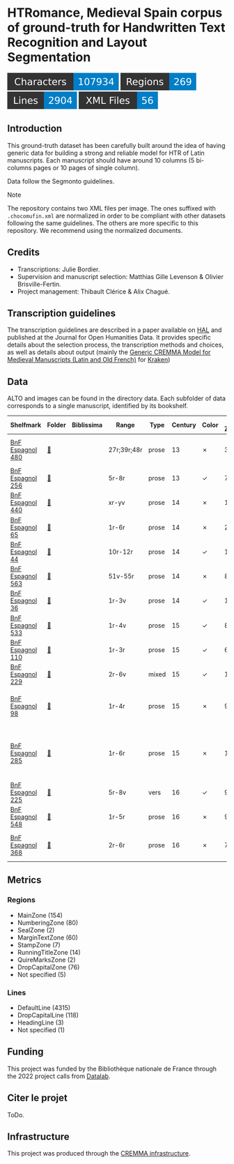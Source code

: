HTRomance, Medieval Spain corpus of ground-truth for Handwritten Text Recognition
  and Layout Segmentation
=====================
![characters badge](badges/characters.svg) ![regions badge](badges/regions.svg) ![lines badge](badges/lines.svg) ![files badge](badges/files.svg)

<!-- Custom Zone -->

## Introduction

This ground-truth dataset has been carefully built around the idea of having generic data for building a strong and reliable model for HTR of Latin manuscripts. Each manuscript should have around 10 columns (5 bi-columns pages or 10 pages of single column).

Data follow the Segmonto guidelines.

> [!NOTE]
> The repository contains two XML files per image. The ones suffixed with `.chocomufin.xml` are normalized in order to be compliant with other datasets following the same guidelines. The others are more specific to this repository. We recommend using the normalized documents.


## Credits

- Transcriptions: Julie Bordier.
- Supervision and manuscript selection: Matthias Gille Levenson & Olivier Brisville-Fertin.
- Project management: Thibault Clérice & Alix Chagué.

<!-- Rien ne doit être modifié manuellement après la balise Start Auto -->

<!-- Start Auto -->

## Transcription guidelines

The transcription guidelines are described in a paper available on [HAL](https://hal-enc.archives-ouvertes.fr/hal-03828353) and published at the Journal for Open Humanities Data. It provides specific details about the selection process, the transcription methods and choices, as well as details about output (mainly the [Generic CREMMA Model for Medieval Manuscripts (Latin and Old French)](https://zenodo.org/record/7234166#.Y7f69afMJhE) for [Kraken](https://kraken.re))

## Data

ALTO and images can be found in the directory data. Each subfolder of data corresponds to a 
single manuscript, identified by its bookshelf.

<!-- BeginTable -->

| Shelfmark                                                            | Folder                                              | Biblissima   | Range       | Type   |   Century | Color   |   Main Zones |   Lines |   Characters | Genre                   | Content                                                                 |
|----------------------------------------------------------------------|-----------------------------------------------------|--------------|-------------|--------|-----------|---------|--------------|---------|--------------|-------------------------|-------------------------------------------------------------------------|
| [BnF Espagnol 480](https://gallica.bnf.fr/ark:/12148/btv1b100347425) | [🔗](../middle-ages-in-spain/data/bnf-espagnol-480) |              | 27r;39r;48r | prose  |        13 | ✗       |            3 |      80 |        11143 | juridique               | Documents relatifs à l'hôpital de Burgos                                |
| [BnF Espagnol 256](https://gallica.bnf.fr/ark:/12148/btv1b525184396) | [🔗](../middle-ages-in-spain/data/bnf-espagnol-256) |              | 5r-8r       | prose  |        13 | ✓       |            7 |     225 |        12873 | juridique               | Fuero Juzgo                                                             |
| [BnF Espagnol 440](https://gallica.bnf.fr/ark:/12148/btv1b10033502d) | [🔗](../middle-ages-in-spain/data/bnf-espagnol-440) |              | xr-yv       | prose  |        14 | ✗       |           16 |     353 |         8233 | juridique               | Siete Partidas                                                          |
| [BnF Espagnol 65](https://gallica.bnf.fr/ark:/12148/btv1b100361755)  | [🔗](../middle-ages-in-spain/data/bnf-espagnol-65)  |              | 1r-6r       | prose  |        14 | ✗       |           22 |     738 |        16780 | juridique               | Fors de Navarre                                                         |
| [BnF Espagnol 44](https://gallica.bnf.fr/ark:/12148/btv1b52506309k)  | [🔗](../middle-ages-in-spain/data/bnf-espagnol-44)  |              | 10r-12r     | prose  |        14 | ✓       |           10 |     416 |        12924 | hagiographie            | Légende dorée                                                           |
| [BnF Espagnol 563](https://gallica.bnf.fr/ark:/12148/btv1b100335333) | [🔗](../middle-ages-in-spain/data/bnf-espagnol-563) |              | 51v-55r     | prose  |        14 | ✗       |            8 |     238 |        11786 | médecine                | Canon d'Avicenne                                                        |
| [BnF Espagnol 36](https://gallica.bnf.fr/ark:/12148/btv1b100295099)  | [🔗](../middle-ages-in-spain/data/bnf-espagnol-36)  |              | 1r-3v       | prose  |        14 | ✓       |           12 |     469 |        14544 | roman chevaleresque     | Libro del caballero Zifar                                               |
| [BnF Espagnol 533](https://gallica.bnf.fr/ark:/12148/btv1b52501946f) | [🔗](../middle-ages-in-spain/data/bnf-espagnol-533) |              | 1r-4v       | prose  |        15 | ✓       |            8 |     226 |         8511 | littérature épistolaire | Bursario                                                                |
| [BnF Espagnol 110](https://gallica.bnf.fr/ark:/12148/btv1b53158458z) | [🔗](../middle-ages-in-spain/data/bnf-espagnol-110) |              | 1r-3r       | prose  |        15 | ✓       |            6 |     181 |        12897 | historiographie         | Suma de los reyes de España                                             |
| [BnF Espagnol 229](https://gallica.bnf.fr/ark:/12148/btv1b8436399x)  | [🔗](../middle-ages-in-spain/data/bnf-espagnol-229) |              | 2r-6v       | mixed  |        15 | ✓       |           16 |     445 |        12096 | poésie + gloses         | Laberinto de Fortuna et gloses                                          |
| [BnF Espagnol 98](https://gallica.bnf.fr/ark:/12148/btv1b100327930)  | [🔗](../middle-ages-in-spain/data/bnf-espagnol-98)  |              | 1r-4r       | prose  |        15 | ✗       |            9 |     244 |        11967 | protocole               | Ordinacions fetes per lo molt alt senyor en P[ere]                      |
| [BnF Espagnol 285](https://gallica.bnf.fr/ark:/12148/btv1b100345896) | [🔗](../middle-ages-in-spain/data/bnf-espagnol-285) |              | 1r-6r       | prose  |        15 | ✗       |           12 |     296 |         7100 | généalogie              | El linaje donde bienen fijos e fijas de don fray Fernand Perez de Ayala |
| [BnF Espagnol 225](https://gallica.bnf.fr/ark:/12148/btv1b8452205t)  | [🔗](../middle-ages-in-spain/data/bnf-espagnol-225) |              | 5r-8v       | vers   |        16 | ✓       |            9 |     198 |         5788 | poésie                  | Chansonnier catalan                                                     |
| [BnF Espagnol 548](https://gallica.bnf.fr/ark:/12148/btv1b100335316) | [🔗](../middle-ages-in-spain/data/bnf-espagnol-548) |              | 1r-5r       | prose  |        16 | ✗       |            9 |     172 |         6624 | juridique               | Ordonnances des consuls de la mer                                       |
| [BnF Espagnol 368](https://gallica.bnf.fr/ark:/12148/btv1b100360337) | [🔗](../middle-ages-in-spain/data/bnf-espagnol-368) |              | 2r-6r       | prose  |        16 | ✗       |            7 |     156 |         7586 | didactique              | Dialogos de los grados de perfecion..                                   |

<!-- EndTable -->

## Metrics

<!-- StartMetric -->

### Regions

- MainZone (154)
- NumberingZone (80)
- SealZone (2)
- MarginTextZone (60)
- StampZone (7)
- RunningTitleZone (14)
- QuireMarksZone (2)
- DropCapitalZone (76)
- Not specified (5)

### Lines

- DefaultLine (4315)
- DropCapitalLine (118)
- HeadingLine (3)
- Not specified (1)

<!-- EndMetric -->

## Funding

This project was funded by the Bibliothèque nationale de France through the 2022 project calls from
[Datalab](https://www.bnf.fr/fr/bnf-datalab).

## Citer le projet

ToDo.

## Infrastructure

This project was produced through the [CREMMA infrastructure](https://www.dim-map.fr/projets-soutenus/cremma/).

